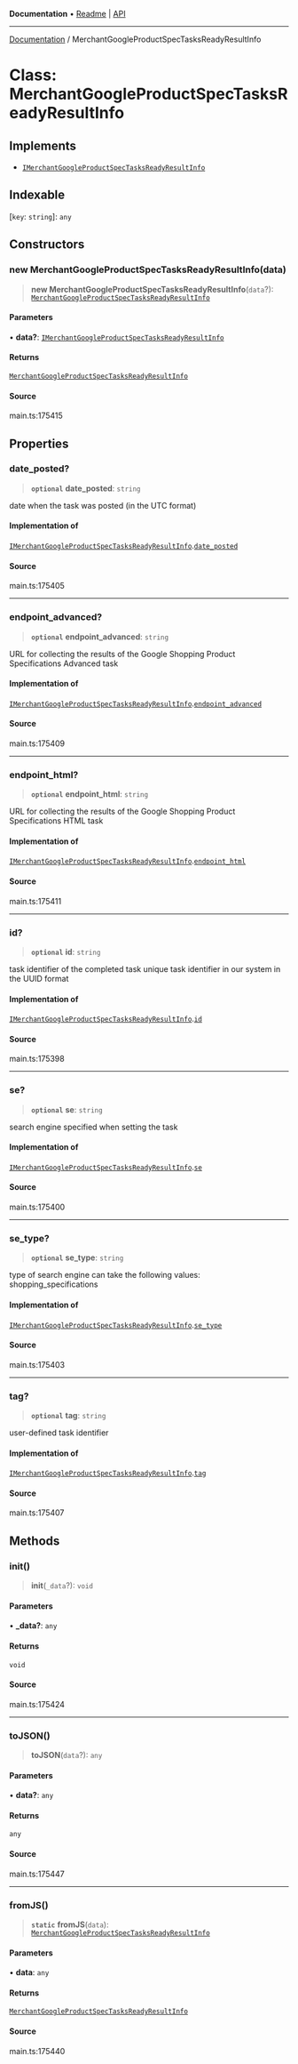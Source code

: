 **Documentation** • [Readme](../README.md) \| [API](../globals.md)

***

[Documentation](../README.md) / MerchantGoogleProductSpecTasksReadyResultInfo

# Class: MerchantGoogleProductSpecTasksReadyResultInfo

## Implements

- [`IMerchantGoogleProductSpecTasksReadyResultInfo`](../interfaces/IMerchantGoogleProductSpecTasksReadyResultInfo.md)

## Indexable

 \[`key`: `string`\]: `any`

## Constructors

### new MerchantGoogleProductSpecTasksReadyResultInfo(data)

> **new MerchantGoogleProductSpecTasksReadyResultInfo**(`data`?): [`MerchantGoogleProductSpecTasksReadyResultInfo`](MerchantGoogleProductSpecTasksReadyResultInfo.md)

#### Parameters

• **data?**: [`IMerchantGoogleProductSpecTasksReadyResultInfo`](../interfaces/IMerchantGoogleProductSpecTasksReadyResultInfo.md)

#### Returns

[`MerchantGoogleProductSpecTasksReadyResultInfo`](MerchantGoogleProductSpecTasksReadyResultInfo.md)

#### Source

main.ts:175415

## Properties

### date\_posted?

> **`optional`** **date\_posted**: `string`

date when the task was posted (in the UTC format)

#### Implementation of

[`IMerchantGoogleProductSpecTasksReadyResultInfo`](../interfaces/IMerchantGoogleProductSpecTasksReadyResultInfo.md).[`date_posted`](../interfaces/IMerchantGoogleProductSpecTasksReadyResultInfo.md#date_posted)

#### Source

main.ts:175405

***

### endpoint\_advanced?

> **`optional`** **endpoint\_advanced**: `string`

URL for collecting the results of the Google Shopping Product Specifications Advanced task

#### Implementation of

[`IMerchantGoogleProductSpecTasksReadyResultInfo`](../interfaces/IMerchantGoogleProductSpecTasksReadyResultInfo.md).[`endpoint_advanced`](../interfaces/IMerchantGoogleProductSpecTasksReadyResultInfo.md#endpoint_advanced)

#### Source

main.ts:175409

***

### endpoint\_html?

> **`optional`** **endpoint\_html**: `string`

URL for collecting the results of the Google Shopping Product Specifications HTML task

#### Implementation of

[`IMerchantGoogleProductSpecTasksReadyResultInfo`](../interfaces/IMerchantGoogleProductSpecTasksReadyResultInfo.md).[`endpoint_html`](../interfaces/IMerchantGoogleProductSpecTasksReadyResultInfo.md#endpoint_html)

#### Source

main.ts:175411

***

### id?

> **`optional`** **id**: `string`

task identifier of the completed task
unique task identifier in our system in the UUID format

#### Implementation of

[`IMerchantGoogleProductSpecTasksReadyResultInfo`](../interfaces/IMerchantGoogleProductSpecTasksReadyResultInfo.md).[`id`](../interfaces/IMerchantGoogleProductSpecTasksReadyResultInfo.md#id)

#### Source

main.ts:175398

***

### se?

> **`optional`** **se**: `string`

search engine specified when setting the task

#### Implementation of

[`IMerchantGoogleProductSpecTasksReadyResultInfo`](../interfaces/IMerchantGoogleProductSpecTasksReadyResultInfo.md).[`se`](../interfaces/IMerchantGoogleProductSpecTasksReadyResultInfo.md#se)

#### Source

main.ts:175400

***

### se\_type?

> **`optional`** **se\_type**: `string`

type of search engine
can take the following values: shopping_specifications

#### Implementation of

[`IMerchantGoogleProductSpecTasksReadyResultInfo`](../interfaces/IMerchantGoogleProductSpecTasksReadyResultInfo.md).[`se_type`](../interfaces/IMerchantGoogleProductSpecTasksReadyResultInfo.md#se_type)

#### Source

main.ts:175403

***

### tag?

> **`optional`** **tag**: `string`

user-defined task identifier

#### Implementation of

[`IMerchantGoogleProductSpecTasksReadyResultInfo`](../interfaces/IMerchantGoogleProductSpecTasksReadyResultInfo.md).[`tag`](../interfaces/IMerchantGoogleProductSpecTasksReadyResultInfo.md#tag)

#### Source

main.ts:175407

## Methods

### init()

> **init**(`_data`?): `void`

#### Parameters

• **\_data?**: `any`

#### Returns

`void`

#### Source

main.ts:175424

***

### toJSON()

> **toJSON**(`data`?): `any`

#### Parameters

• **data?**: `any`

#### Returns

`any`

#### Source

main.ts:175447

***

### fromJS()

> **`static`** **fromJS**(`data`): [`MerchantGoogleProductSpecTasksReadyResultInfo`](MerchantGoogleProductSpecTasksReadyResultInfo.md)

#### Parameters

• **data**: `any`

#### Returns

[`MerchantGoogleProductSpecTasksReadyResultInfo`](MerchantGoogleProductSpecTasksReadyResultInfo.md)

#### Source

main.ts:175440

